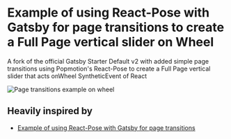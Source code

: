 # Example of using React-Pose with Gatsby for page transitions to create a Full Page vertical slider on Wheel

A fork of the official Gatsby Starter Default v2 with added simple page transitions using Popmotion's React-Pose to create a Full Page vertical slider that acts onWheel SyntheticEvent of React

![Page transitions example on wheel](https://media.giphy.com/media/elN8AlcliWbgWi4ZIe/giphy.gif "React-Pose with Gatsby for page transitions on wheel")

## Heavily inspired by

- [Example of using React-Pose with Gatsby for page transitions](https://github.com/VilhelmNielsen/gatsby-with-react-pose)

